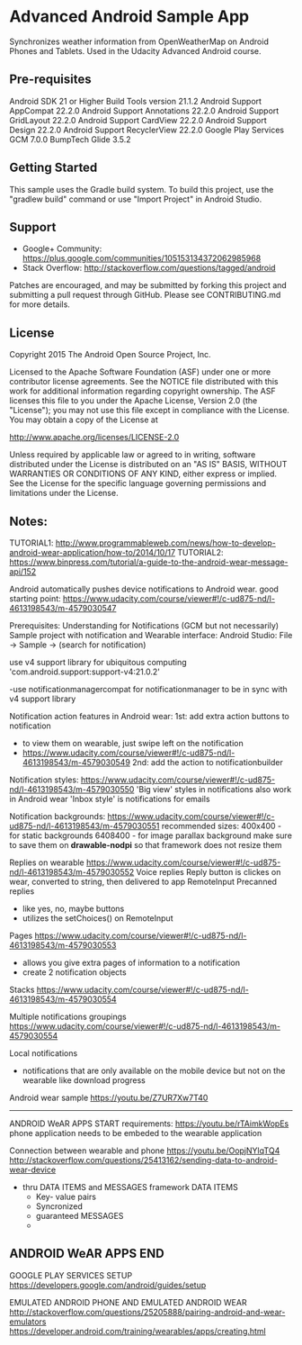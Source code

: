 Advanced Android Sample App
===================================

Synchronizes weather information from OpenWeatherMap on Android Phones and Tablets. Used in the Udacity Advanced Android course.

Pre-requisites
--------------
Android SDK 21 or Higher
Build Tools version 21.1.2
Android Support AppCompat 22.2.0
Android Support Annotations 22.2.0
Android Support GridLayout 22.2.0
Android Support CardView 22.2.0
Android Support Design 22.2.0
Android Support RecyclerView 22.2.0
Google Play Services GCM 7.0.0
BumpTech Glide 3.5.2


Getting Started
---------------
This sample uses the Gradle build system.  To build this project, use the
"gradlew build" command or use "Import Project" in Android Studio.

Support
-------

- Google+ Community: https://plus.google.com/communities/105153134372062985968
- Stack Overflow: http://stackoverflow.com/questions/tagged/android

Patches are encouraged, and may be submitted by forking this project and
submitting a pull request through GitHub. Please see CONTRIBUTING.md for more details.

License
-------
Copyright 2015 The Android Open Source Project, Inc.

Licensed to the Apache Software Foundation (ASF) under one or more contributor
license agreements.  See the NOTICE file distributed with this work for
additional information regarding copyright ownership.  The ASF licenses this
file to you under the Apache License, Version 2.0 (the "License"); you may not
use this file except in compliance with the License.  You may obtain a copy of
the License at

http://www.apache.org/licenses/LICENSE-2.0

Unless required by applicable law or agreed to in writing, software
distributed under the License is distributed on an "AS IS" BASIS, WITHOUT
WARRANTIES OR CONDITIONS OF ANY KIND, either express or implied.  See the
License for the specific language governing permissions and limitations under
the License.

Notes:
-------
TUTORIAL1: http://www.programmableweb.com/news/how-to-develop-android-wear-application/how-to/2014/10/17
TUTORIAL2: https://www.binpress.com/tutorial/a-guide-to-the-android-wear-message-api/152

Android automatically pushes device notifications to Android wear.
good starting point: https://www.udacity.com/course/viewer#!/c-ud875-nd/l-4613198543/m-4579030547


Prerequisites:
Understanding for Notifications (GCM but not necessarily)
Sample project with notification and Wearable interface:
Android Studio: File -> Sample -> (search for notification)

use v4 support library for ubiquitous computing
'com.android.support:support-v4:21.0.2'

-use notificationmanagercompat for notificationmanager to be in sync with v4 support library


Notification action features in Android wear:
1st: add extra action buttons to notification
 - to view them on wearable, just swipe left on the notification
 - https://www.udacity.com/course/viewer#!/c-ud875-nd/l-4613198543/m-4579030549
2nd: add the action to notificationbuilder

Notification styles:
https://www.udacity.com/course/viewer#!/c-ud875-nd/l-4613198543/m-4579030550
'Big view' styles in notifications also work in Android wear
'Inbox style' is notifications for emails

Notification backgrounds:
https://www.udacity.com/course/viewer#!/c-ud875-nd/l-4613198543/m-4579030551
recommended sizes:
400x400 - for static backgrounds
6408400 - for image parallax background
make sure to save them on <b>drawable-nodpi</b> so that framework does not resize them


Replies on wearable
https://www.udacity.com/course/viewer#!/c-ud875-nd/l-4613198543/m-4579030552
 Voice replies
    Reply button is clickes on wear, converted to string, then delivered to app
   RemoteInput
 Precanned replies
   - like yes, no, maybe buttons
   - utilizes the setChoices() on RemoteInput



Pages
https://www.udacity.com/course/viewer#!/c-ud875-nd/l-4613198543/m-4579030553
- allows you give extra pages of information to a notification
- create 2 notification objects


Stacks
https://www.udacity.com/course/viewer#!/c-ud875-nd/l-4613198543/m-4579030554

Multiple notifications groupings
https://www.udacity.com/course/viewer#!/c-ud875-nd/l-4613198543/m-4579030554

Local notifications
- notifications that are only available on the mobile device but not on the wearable like download progress

Android wear sample
https://youtu.be/Z7UR7Xw7T40


-----------------------------------
ANDROID WeAR APPS START
requirements: https://youtu.be/rTAimkWopEs
phone application needs to be embeded to the wearable application

Connection between wearable and phone
https://youtu.be/OopjNYlqTQ4
http://stackoverflow.com/questions/25413162/sending-data-to-android-wear-device
- thru DATA ITEMS and MESSAGES framework
 DATA ITEMS
  - Key- value pairs
  - Syncronized
  - guaranteed
 MESSAGES
  -





ANDROID WeAR APPS END
-----------------------------------

GOOGLE PLAY SERVICES SETUP
https://developers.google.com/android/guides/setup


EMULATED ANDROID PHONE AND EMULATED ANDROID WEAR
http://stackoverflow.com/questions/25205888/pairing-android-and-wear-emulators
https://developer.android.com/training/wearables/apps/creating.html
